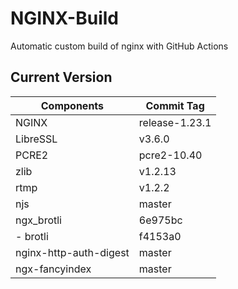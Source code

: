 # NGINX-Build
Automatic custom build of nginx with GitHub Actions

## Current Version
| Components | Commit Tag |
|--|--|
| NGINX | release-1.23.1 |
| LibreSSL | v3.6.0 |
| PCRE2 | pcre2-10.40 |
| zlib | v1.2.13 |
| rtmp | v1.2.2 |
| njs | master |
| ngx_brotli | 6e975bc |
| - brotli | f4153a0 |
| nginx-http-auth-digest | master |
| ngx-fancyindex | master |

